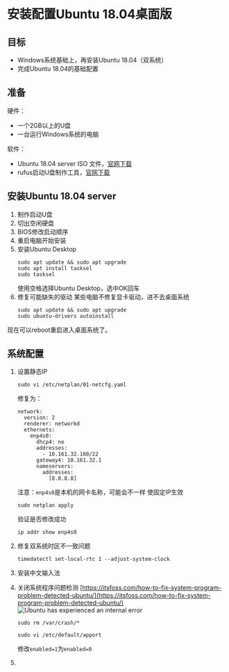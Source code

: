 # 安装配置Ubuntu 18.04桌面版

## 目标

- Windows系统基础上，再安装Ubuntu 18.04（双系统）
- 完成Ubuntu 18.04的基础配置

## 准备

硬件：
- 一个2GB以上的U盘
- 一台运行Windows系统的电脑

软件：
- Ubuntu 18.04 server ISO 文件，[官网下载](https://ubuntu.com/download/server)
- rufus启动U盘制作工具，[官网下载](https://rufus.ie/)

## 安装Ubuntu 18.04 server

1. 制作启动U盘
2. 切出空闲硬盘
3. BIOS修改启动顺序
4. 重启电脑开始安装
5. 安装Ubuntu Desktop
	```
	sudo apt update && sudo apt upgrade
	sudo apt install tasksel
	sudo tasksel
	```
	使用空格选择Ubuntu Desktop，选中OK回车
6. 修复可能缺失的驱动
	某些电脑不修复显卡驱动，进不去桌面系统
	```
	sudo apt update && sudo apt upgrade
	sudo ubuntu-drivers autoinstall
	```
现在可以reboot重启进入桌面系统了。

## 系统配置

1. 设置静态IP
	```
	sudo vi /etc/netplan/01-netcfg.yaml
	```
	
	修复为：
	```
	network:
	  version: 2
	  renderer: networkd
	  ethernets:
	    enp4s0:
	      dhcp4: no
	      addresses:
	        - 10.161.32.160/22
	      gateway4: 10.161.32.1
	      nameservers:
	        addresses:
	          [8.8.8.8]
	```

   注意：`enp4s0`是本机的网卡名称，可能会不一样
   使固定IP生效 
	```
	sudo netplan apply
	```
	验证是否修改成功
	```
	ip addr show enp4s0
	```

2. 修复双系统时区不一致问题
	```
	timedatectl set-local-rtc 1 --adjust-system-clock
	```
3. 安装中文输入法
4. 关闭系统程序问题检测
	[https://itsfoss.com/how-to-fix-system-program-problem-detected-ubuntu/](https://itsfoss.com/how-to-fix-system-program-problem-detected-ubuntu/)
![Ubuntu has experienced an internal error](https://i2.wp.com/itsfoss.com/wp-content/uploads/2015/07/Ubuntu_Internal_error.png?ssl=1)
	```
	sudo rm /var/crash/*
	```
	```
	sudo vi /etc/default/apport
	```
	修改`enabled=1`为`enabled=0`
5. 
<!--stackedit_data:
eyJoaXN0b3J5IjpbLTE3NzgwOTk3NjQsLTg0OTA2MDUsMTY3ND
U5NDc0NCwyMDM4NDE4OTU3LDQ0MjM5NzY0M119
-->